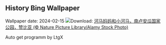 ## History Bing Wallpaper
Wallpaper date: 2024-02-15
![](https://www.bing.com/th?id=OHR.HippopotamusDay_ZH-CN0518367336_UHD.jpg&w=1000)Download: [河马妈妈和小河马，南卢安瓜国家公园，赞比亚 (© Nature Picture Library/Alamy Stock Photo)](https://www.bing.com/th?id=OHR.HippopotamusDay_ZH-CN0518367336_UHD.jpg)

Auto get programm by LtgX
